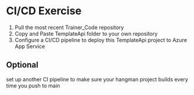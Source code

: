 # CI/CD Exercise

1. Pull the most recent Trainer_Code repository
2. Copy and Paste TemplateApi folder to your own repository
3. Configure a CI/CD pipeline to deploy this TemplateApi project to Azure App Service

## Optional
set up another CI pipeline to make sure your hangman project builds every time you push to main